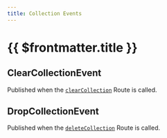 ```yaml
---
title: Collection Events
---
```

# {{ $frontmatter.title }}

## ClearCollectionEvent
Published when the [`clearCollection`](../../rest/Apis/CollectionApi.md#clearcollection) Route is called.

## DropCollectionEvent
Published when the [`deleteCollection`](../../rest/Apis/CollectionApi.md#deletecollection) Route is called.
